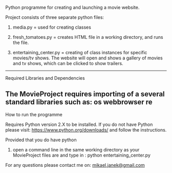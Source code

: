 Python programme for creating and launching a movie website.

Project consists of three separate python files:
1. media.py = used for creating classes

2. fresh_tomatoes.py = creates HTML file in a working directory, and runs the file.

3. entertaining_center.py = creating of class instances for specific movies/tv shows. 
The website will open and shows a gallery of movies and tv shows, which can be clicked to show trailers.

------------------------------------------------------------
Required Libraries and Dependencies

The MovieProject requires importing of a several standard libraries such as:
os
webbrowser
re
------------------------------------------------------------
How to run the programme

Requires Python version 2.X to be installed.
If you do not have Python please visit: 
https://www.python.org/downloads/ and follow the instructions.

Provided that you do have python
1. open a command line in the same working directory as your MovieProject files are 
	and type in : python entertaining_center.py

For any questions please contact me on:
mikael.janek@gmail.com	
